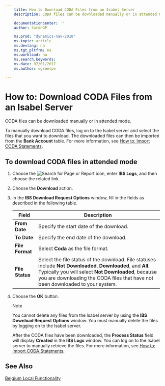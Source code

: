 ```yaml
---
    title: How to Download CODA Files from an Isabel Server
    description: CODA files can be downloaded manually or in attended mode.

    documentationcenter: ''
    author: SorenGP

    ms.prod: "dynamics-nav-2018"
    ms.topic: article
    ms.devlang: na
    ms.tgt_pltfrm: na
    ms.workload: na
    ms.search.keywords:
    ms.date: 07/01/2017
    ms.author: sgroespe

---
```

# How to: Download CODA Files from an Isabel Server
CODA files can be downloaded manually or in attended mode.  

To manually download CODA files, log  on to the Isabel server and select the files that you want to download. The downloaded files can then be imported from the **Bank Account** table. For more information, see [How to: Import CODA Statements](how-to-import-coda-statements.md).  

## To download CODA files in attended mode  

1.  Choose the ![Search for Page or Report](../../media/ui-search/search_small.png "Search for Page or Report icon") icon, enter **IBS Logs**, and then choose the related link.  
2.  Choose the **Download** action.  
3.  In the **IBS Download Request Options** window, fill in the fields as described in the following table.  

    |Field|Description|  
    |---------------------------------|---------------------------------------|  
    |**From Date**|Specify the start date of the download.|  
    |**To Date**|Specify the end date of the download.|  
    |**File Format**|Select **Coda** as the file format.|  
    |**File Status**|Select the file status of the download. File statuses include **Not Downloaded**, **Downloaded**, and **All**. Typically you will select **Not Downloaded**, because you are downloading the CODA files that have not been downloaded to your system.|  

4.  Choose the **OK** button.  

    > [!NOTE]  
    >  You cannot delete any files from the Isabel server by using the **IBS Download Request Options** window. You must manually delete the files by logging on to the Isabel server.  

     After the CODA files have been downloaded, the **Process Status** field will display **Created** in the **IBS Logs** window. You can log on to the Isabel server to manually retrieve the files. For more information, see [How to: Import CODA Statements](how-to-import-coda-statements.md).  

## See Also  
[Belgium Local Functionality](belgium-local-functionality.md)
